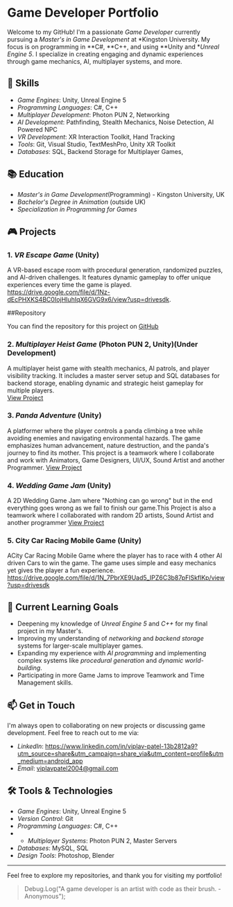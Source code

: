 # Game Developer Portfolio

Welcome to my GitHub! I'm a passionate *Game Developer* currently pursuing a *Master's in Game Development* at *Kingston University. My focus is on programming in **C#, **C++, and using **Unity  and **Unreal Engine 5*. I specialize in creating engaging and dynamic experiences through game mechanics, AI, multiplayer systems, and more.

## 🔧 Skills

- *Game Engines*: Unity, Unreal Engine 5
- *Programming Languages*: C#, C++
- *Multiplayer Development*: Photon PUN 2, Networking
- *AI Development*: Pathfinding, Stealth Mechanics, Noise Detection, AI Powered NPC
- *VR Development*: XR Interaction Toolkit, Hand Tracking
- *Tools*: Git, Visual Studio, TextMeshPro, Unity XR Toolkit
- *Databases*: SQL, Backend Storage for Multiplayer Games,

## 📚 Education

- *Master's in Game Development*(Programming) - Kingston University, UK
- *Bachelor's Degree in Animation* (outside UK)
- *Specialization in Programming for Games*

## 🎮 Projects

### 1. *VR Escape Game* (Unity)
A VR-based escape room with procedural generation, randomized puzzles, and AI-driven challenges. It features dynamic gameplay to offer unique experiences every time the game is played.  
https://drive.google.com/file/d/1Nz-dEcPHXKS4BC0IojHIuhIqX6GVG9x6/view?usp=drivesdk.

##Repository

You can find the repository for this project on 
[GitHub](https://github.com/godsofhell/VR-Escape-room)

### 2. *Multiplayer Heist Game* (Photon PUN 2, Unity)(Under Development)
A multiplayer heist game with stealth mechanics, AI patrols, and player visibility tracking. It includes a master server setup and SQL databases for backend storage, enabling dynamic and strategic heist gameplay for multiple players.  
[View Project](link-to-project)

### 3. *Panda Adventure* (Unity)
A platformer where the player controls a panda climbing a tree while avoiding enemies and navigating environmental hazards. The game emphasizes human advancement, nature destruction, and the panda's journey to find its mother.  This project is a teamwork where I collaborate and work with Animators, Game Designers, UI/UX, Sound Artist and another Programmer.
[View Project](link-to-project)

### 4. *Wedding Game Jam* (Unity)
A 2D Wedding Game Jam where "Nothing can go wrong" but in the end everything goes wrong as we fail to finish our game.This Project is also a teamwork where I collaborated with random 2D artists, Sound Artist and another programmer 
[View Project](link-to-project)

### 5. City Car Racing Mobile Game (Unity)
ACity Car Racing Mobile Game where the player has to race with 4 other AI driven Cars to win the game. The game uses simple and easy mechanics yet gives the player a fun experience.
https://drive.google.com/file/d/1N_7PbrXE9Uad5_IPZ6C3b87pFlSkflKp/view?usp=drivesdk

## 🌱 Current Learning Goals

- Deepening my knowledge of *Unreal Engine 5* and *C++* for my final project in my Master's.
- Improving my understanding of *networking* and *backend storage* systems for larger-scale multiplayer games.
- Expanding my experience with *AI programming* and implementing complex systems like *procedural generation* and *dynamic world-building*.
- Participating in more Game Jams to improve Teamwork and Time Management skills.

## 📫 Get in Touch

I'm always open to collaborating on new projects or discussing game development. Feel free to reach out to me via:

- *LinkedIn*: https://www.linkedin.com/in/viplav-patel-13b2812a9?utm_source=share&utm_campaign=share_via&utm_content=profile&utm_medium=android_app
- *Email*: viplavpatel2004@gmail.com


## 🛠️ Tools & Technologies

- *Game Engines*: Unity, Unreal Engine 5
- *Version Control*: Git
- *Programming Languages*: C#, C++
- - *Multiplayer Systems*: Photon PUN 2, Master Servers
- *Databases*: MySQL, SQL
- *Design Tools*: Photoshop, Blender 


---

Feel free to explore my repositories, and thank you for visiting my portfolio!

> Debug.Log("A game developer is an artist with code as their brush. - Anonymous");
